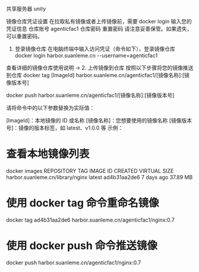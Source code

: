共享服务器 unity 

镜像仓库凭证设置
在拉取私有镜像或者上传镜像前，需要 docker login 输入您的凭证信息
仓库账号
agenticfac1
仓库密码
重置密码
请注意妥善保管。如果遗失，可以重置密码。

1. 登录镜像仓库
在电脑终端中输入访问凭证（命令如下），登录镜像仓库
docker login harbor.suanleme.cn --username=agenticfac1

查看详细的镜像仓库使用说明 →
2. 上传镜像到仓库
按照以下步骤将您的镜像推送到仓库
docker tag [ImageId] harbor.suanleme.cn/agenticfac1/[镜像名称]:[镜像版本号]

docker push harbor.suanleme.cn/agenticfac1/[镜像名称]:[镜像版本号]

请将命令中的以下参数替换为实际值：

[ImageId]：本地镜像的 ID 或名称
[镜像名称]：您想要使用的镜像名称
[镜像版本号]：镜像的版本标签，如 latest、v1.0.0 等
示例：
# 查看本地镜像列表 
docker images 
REPOSITORY                            TAG         IMAGE ID          CREATED VIRTUAL      SIZE 
harbor.suanleme.cn/library/nginx      latest      ad4b31aa2de6      7 days ago           37.89 MB 

# 使用 docker tag 命令重命名镜像 
docker tag ad4b31aa2de6 harbor.suanleme.cn/agenticfac1/nginx:0.7 

# 使用 docker push 命令推送镜像 

docker push harbor.suanleme.cn/agenticfac1/nginx:0.7
